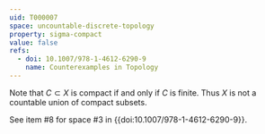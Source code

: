 ```yaml
---
uid: T000007
space: uncountable-discrete-topology
property: sigma-compact
value: false
refs:
  - doi: 10.1007/978-1-4612-6290-9 
    name: Counterexamples in Topology
---
```

Note that $C \subset X$ is compact if and only if $C$ is finite. Thus $X$ is not a countable union of compact subsets.

See item #8 for space #3 in {{doi:10.1007/978-1-4612-6290-9}}.
